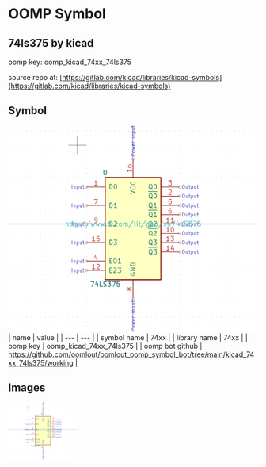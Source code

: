 # OOMP Symbol  
## 74ls375  by kicad  
  
oomp key: oomp_kicad_74xx_74ls375  
  
source repo at: [https://gitlab.com/kicad/libraries/kicad-symbols](https://gitlab.com/kicad/libraries/kicad-symbols)  
## Symbol  
  
[![working.png](working_600.png)](working.png)  
| name | value | 
| --- | --- | 
| symbol name | 74xx | 
| library name | 74xx | 
| oomp key | oomp_kicad_74xx_74ls375 | 
| oomp bot github | https://github.com/oomlout/oomlout_oomp_symbol_bot/tree/main/kicad_74xx_74ls375/working | 
## Images  
  
[![working.png](working_140.png)](working.png)  

